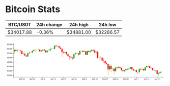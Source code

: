 # Bitcoin Stats

BTC/USDT|24h change|24h high|24h low|
|---|---|---|---|
|$34017.88|-0.36%|$34881.00|$32286.57|

<img src="./chart.svg">
